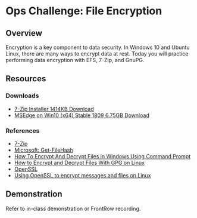 # Ops Challenge: File Encryption  

## Overview

Encryption is a key component to data security. In Windows 10 and Ubuntu Linux, there are many ways to encrypt data at rest. Today you will practice performing data encryption with EFS, 7-Zip, and GnuPG.

## Resources

### Downloads

- [7-Zip Installer 1414KB Download](https://www.7-zip.org/download.html)
- [MSEdge on Win10 (x64) Stable 1809 6.75GB Download](https://developer.microsoft.com/en-us/microsoft-edge/tools/vms/)

### References

- [7-Zip](https://www.7-zip.org/)
- [Microsoft: Get-FileHash](https://docs.microsoft.com/en-us/powershell/module/microsoft.powershell.utility/get-filehash?view=powershell-7)
- [How To Encrypt And Decrypt Files in Windows Using Command Prompt](https://www.techbizy.com/encrypt-decrypt-files-in-windows-using-command-prompt/)
- [How to Encrypt and Decrypt Files With GPG on Linux](https://www.howtogeek.com/427982/how-to-encrypt-and-decrypt-files-with-gpg-on-linux/)
- [OpenSSL](https://www.openssl.org/)
- [Using OpenSSL to encrypt messages and files on Linux](https://linuxconfig.org/using-openssl-to-encrypt-messages-and-files-on-linux)

## Demonstration

Refer to in-class demonstration or FrontRow recording.
